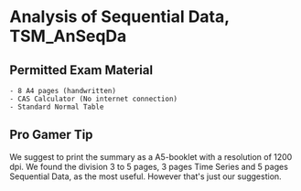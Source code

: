 # Analysis of Sequential Data, TSM_AnSeqDa

## Permitted Exam Material

```
- 8 A4 pages (handwritten)
- CAS Calculator (No internet connection)
- Standard Normal Table
```

## Pro Gamer Tip

We suggest to print the summary as a A5-booklet with a resolution of 1200 dpi.
We found the division 3 to 5 pages, 3 pages Time Series and 5 pages Sequential Data, as the most useful. However that's just our suggestion.
